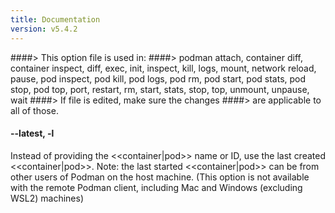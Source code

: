 ```yaml
---
title: Documentation
version: v5.4.2
---
```


####> This option file is used in:
####>   podman attach, container diff, container inspect, diff, exec, init, inspect, kill, logs, mount, network reload, pause, pod inspect, pod kill, pod logs, pod rm, pod start, pod stats, pod stop, pod top, port, restart, rm, start, stats, stop, top, unmount, unpause, wait
####> If file is edited, make sure the changes
####> are applicable to all of those.
#### **--latest**, **-l**

Instead of providing the <<container|pod>> name or ID, use the last created <<container|pod>>.
Note: the last started <<container|pod>> can be from other users of Podman on the host machine.
(This option is not available with the remote Podman client, including Mac and Windows
(excluding WSL2) machines)
